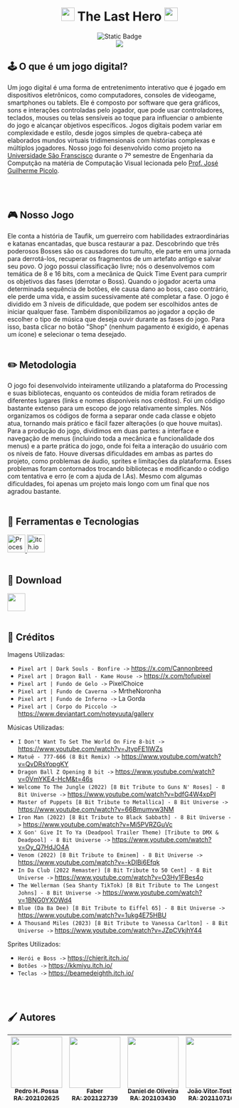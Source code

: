 <h1 align="center"><img src="https://i.imgur.com/ycL7mWy.png" width="30" height="30">  The Last Hero  <img src="https://i.imgur.com/ycL7mWy.png" width="30" height="30"></h1>

<p align="center">
<img alt="Static Badge" src="https://img.shields.io/badge/STATUS-EM ANDAMENTO-orange?style=for-the-badge">
  <br>
  <img src="https://media1.tenor.com/m/TCEyVCo9wG0AAAAC/dark-souls-bonfire.gif"/>
  <br>
</p>

<h2 align="left">🕹️ O que é um jogo digital? </h2>

Um jogo digital é uma forma de entretenimento interativo que é jogado em dispositivos eletrônicos, como computadores, consoles de videogame, smartphones ou tablets. Ele é composto por software que gera gráficos, sons e interações controladas pelo jogador, que pode usar controladores, teclados, mouses ou telas sensíveis ao toque para influenciar o ambiente do jogo e alcançar objetivos específicos. Jogos digitais podem variar em complexidade e estilo, desde jogos simples de quebra-cabeça até elaborados mundos virtuais tridimensionais com histórias complexas e múltiplos jogadores. Nosso jogo foi desenvolvido como projeto na <a href="https://www.usf.edu.br">Universidade São Franscisco</a> durante o 7º semestre de Engenharia da Computção na matéria de Computação Visual lecionada pelo <a href="https://github.com/joguipi">Prof. José Guilherme Picolo</a>.

<br>
<br>
<h2 align="left">🎮 Nosso Jogo </h2>
Ele conta a história de Taufik, um guerreiro com habilidades extraordinárias e katanas encantadas, que busca restaurar a paz. Descobrindo que três poderosos Bosses são os causadores do tumulto, ele parte em uma jornada para derrotá-los, recuperar os fragmentos de um artefato antigo e salvar seu povo. O jogo possui classificação livre; nós o desenvolvemos com temática de 8 e 16 bits, com a mecânica de Quick Time Event para cumprir os objetivos das fases (derrotar o Boss). Quando o jogador acerta uma determinada sequência de botões, ele causa dano ao boss, caso contrário, ele perde uma vida, e assim sucessivamente até completar a fase. O jogo é dividido em 3 níveis de dificuldade, que podem ser escolhidos antes de iniciar qualquer fase. Também disponibilizamos ao jogador a opção de escolher o tipo de música que deseja ouvir durante as fases do jogo. Para isso, basta clicar no botão "Shop" (nenhum pagamento é exigido, é apenas um ícone) e selecionar o tema desejado.

<br>
<br>

<h2 align="left">✏️ Metodologia </h2>
O jogo foi desenvolvido inteiramente utilizando a plataforma do Processing e suas bibliotecas, enquanto os conteúdos de mídia foram retirados de diferentes lugares (links e nomes disponíveis nos créditos). Foi um código bastante extenso para um escopo de jogo relativamente simples. Nós organizamos os códigos de forma a separar onde cada classe e objeto atua, tornando mais prático e fácil fazer alterações (o que houve muitas). Para a produção do jogo, dividimos em duas partes: a interface e navegação de menus (incluindo toda a mecânica e funcionalidade dos menus) e a parte prática do jogo, onde foi feita a interação do usuário com os níveis de fato. Houve diversas dificuldades em ambas as partes do projeto, como problemas de áudio, sprites e limitações da plataforma. Esses problemas foram contornados trocando bibliotecas e modificando o código com tentativa e erro (e com a ajuda de I.As). Mesmo com algumas dificuldades, foi apenas um projeto mais longo com um final que nos agradou bastante.

<br>
<br>

<h2 align="left">🧮 Ferramentas e Tecnologias </h2>
<a href="https://processing.org/">
  <img src="https://cdn.jsdelivr.net/gh/devicons/devicon@latest/icons/processing/processing-original.svg" width="40" height="40" alt="Processing"/>
</a>
 
<a href="https://itch.io/">
  <img src="https://static-00.iconduck.com/assets.00/itch-io-icon-2048x2048-i6hzclad.png" width="40" height="40" alt="itch.io"/>
</a>

<br>
<br>

<h2 align="left">📁 Download </h2>

<a href="https://www.google.com/">
  <img src="https://cdn2.iconfinder.com/data/icons/metro-ui-icon-set/128/MediaFire.png" width="40" height="40"/>
</a>

<br>
<br>

<h2 align="left">📃 Créditos </h2>
Imagens Utilizadas:
<br>

- `Pixel art | Dark Souls - Bonfire ->` https://x.com/Cannonbreed
- `Pixel art | Dragon Ball - Kame House ->` https://x.com/tofupixel
- `Pixel art | Fundo de Gelo ->` PixelChoice
- `Pixel art | Fundo de Caverna ->` MrtheNoronha
- `Pixel art | Fundo de Inferno ->` La Gorda
- `Pixel art | Corpo do Piccolo ->` https://www.deviantart.com/noteyuuta/gallery

Músicas Utilizadas:
<br>
- `I Don't Want To Set The World On Fire 8-bit ->` https://www.youtube.com/watch?v=JtypFE1lWZs
- `Matuê - 777-666 (8 Bit Remix) ->` https://www.youtube.com/watch?v=QvDRsYopgKY
- `Dragon Ball Z Opening 8 bit ->` https://www.youtube.com/watch?v=0VmYKE4-HcM&t=46s
- `Welcome To The Jungle (2022) [8 Bit Tribute to Guns N' Roses] - 8 Bit Universe ->` https://www.youtube.com/watch?v=bdfG4W4xpPI
- `Master of Puppets [8 Bit Tribute to Metallica] - 8 Bit Universe ->` https://www.youtube.com/watch?v=66Bmumvw3NM
- `Iron Man (2022) [8 Bit Tribute to Black Sabbath] - 8 Bit Universe ->` https://www.youtube.com/watch?v=Mi5PVRZGuVc
- `X Gon' Give It To Ya (Deadpool Trailer Theme) [Tribute to DMX & Deadpool] - 8 Bit Universe ->` https://www.youtube.com/watch?v=Oy_Q7HdJO4A
- `Venom (2022) [8 Bit Tribute to Eminem] - 8 Bit Universe ->` https://www.youtube.com/watch?v=-kDlBi6Efqk
- `In Da Club (2022 Remaster) [8 Bit Tribute to 50 Cent] - 8 Bit Universe ->` https://www.youtube.com/watch?v=O3Hy1FBes4o
- `The Wellerman (Sea Shanty TikTok) [8 Bit Tribute to The Longest Johns] - 8 Bit Universe ->` https://www.youtube.com/watch?v=1BNG0YXOWd4
- `Blue (Da Ba Dee) [8 Bit Tribute to Eiffel 65] - 8 Bit Universe ->` https://www.youtube.com/watch?v=1ukg4E75HBU
- `A Thousand Miles (2023) [8 Bit Tribute to Vanessa Carlton] - 8 Bit Universe ->` https://www.youtube.com/watch?v=JZpCVkjhY44

Sprites Utilizados:
<br>
- `Herói e Boss ->` https://chierit.itch.io/
- `Botões ->` https://kkmiyu.itch.io/
- `Teclas ->` https://beamedeighth.itch.io/

<br>
<br>

<h2 align="left">🖌️ Autores </h2>

| [<img loading="lazy" src="https://avatars.githubusercontent.com/u/146893811?v=4" width=115><br><sub>Pedro H. Possa<br>RA: 202102625</sub>](https://github.com/pedrohpossa) | [<img loading="lazy" src="https://avatars.githubusercontent.com/u/145297917?v=4" width=115><br><sub>Faber<br>RA: 202122739</sub>](https://github.com/faber-junior) | [<img loading="lazy" src="https://avatars.githubusercontent.com/u/146894068?v=4" width=115><br><sub>Daniel de Oliveira<br>RA: 202103430</sub>](https://github.com/olvdan) | [<img loading="lazy" src="https://avatars.githubusercontent.com/u/146894760?v=4" width=115><br><sub>João Vitor Tosto<br>RA: 202110716 </sub>](https://github.com/zacktosto) | [<img loading="lazy" src="https://avatars.githubusercontent.com/u/99860324?v=4" width=115><br><sub>Matheus Franco<br>RA: 202107447</sub>](https://github.com/Matiobiribo) |
|:---: | :---: | :---: | :---: | :---: |
